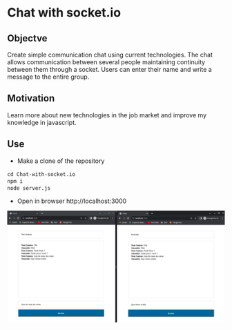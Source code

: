 # Chat with socket.io
## Objectve
 Create simple communication chat using current technologies. The chat allows communication between several people maintaining continuity between them through a socket.
Users can enter their name and write a message to the entire group.

## Motivation

Learn more about new technologies in the job market and improve my knowledge in javascript.

## Use
- Make a clone of the repository
```
cd Chat-with-socket.io
npm i
node server.js
```

- Open in browser http://localhost:3000

![image info](./assets/2022-08-18_12-47.png)

